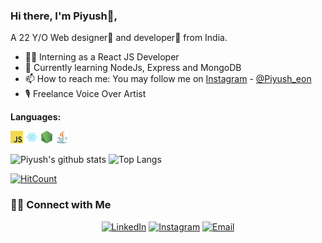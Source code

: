 ### Hi there, I'm Piyush👦,
A 22 Y/O Web designer🌈 and developer🎯 from India.

- 👨‍💻 Interning as a React JS Developer
- 🌱 Currently learning NodeJs, Express and MongoDB
- 📫 How to reach me: You may follow me on [Instagram](https://instagram.com/piyush.vo) - [@Piyush_eon](https://instagram.com/piyush_eon)
- 🎙 Freelance Voice Over Artist

**Languages:**  

<code><img height="20" src="https://raw.githubusercontent.com/github/explore/80688e429a7d4ef2fca1e82350fe8e3517d3494d/topics/javascript/javascript.png"></code>
<code><img height="20" src="https://raw.githubusercontent.com/github/explore/80688e429a7d4ef2fca1e82350fe8e3517d3494d/topics/react/react.png"></code>
<code><img height="20" src="https://raw.githubusercontent.com/github/explore/80688e429a7d4ef2fca1e82350fe8e3517d3494d/topics/nodejs/nodejs.png"></code>
<code><img height="20" src="https://raw.githubusercontent.com/github/explore/80688e429a7d4ef2fca1e82350fe8e3517d3494d/topics/java/java.png"></code>

![Piyush's github stats](https://github-readme-stats.vercel.app/api?username=piyush-eon&show_icons=true&hide=["issues"])
![Top Langs](https://github-readme-stats.vercel.app/api/top-langs/?username=piyush-eon&layout=compact)

[![HitCount](http://hits.dwyl.com/piyush-eon/piyush-eon.svg)](http://hits.dwyl.com/piyush-eon/piyush-eon)


<h3> 🤝🏻 Connect with Me </h3>

<p align="center">
 <!-- <a href="https://www.adityavsingh.com/"><img alt="Website" src="https://img.shields.io/badge/Website-www.adityavsingh.com-blue?style=flat-square&logo=google-chrome"></a> -->
<a href="https://www.linkedin.com/in/piyush-eon/"><img alt="LinkedIn" src="https://img.shields.io/badge/LinkedIn-Piyush%20Agarwal-blue?style=flat-square&logo=linkedin"></a>
<a href="https://www.instagram.com/piyush.vo/"><img alt="Instagram" src="https://img.shields.io/badge/Instagram-piyush.vo-blue?style=flat-square&logo=instagram"></a>
<a href="mailto:piyushagarwalvo@gmail.com"><img alt="Email" src="https://img.shields.io/badge/Email-piyushagarwalvo@gmail.com-blue?style=flat-square&logo=gmail"></a>
</p>

 <!--⭐️ From [Piyush Agarwal](https://github.com/piyush-eon)-->
